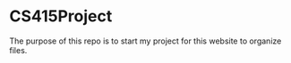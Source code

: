 # CS415Project


The purpose of this repo is to start my project for this website to organize files.